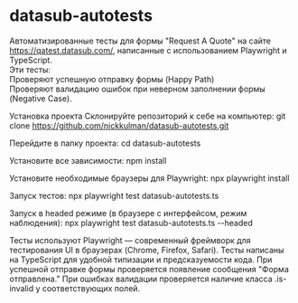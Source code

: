 # datasub-autotests
Автоматизированные тесты для формы "Request A Quote" на сайте https://qatest.datasub.com/, написанные с использованием Playwright и TypeScript.  
Эти тесты:  
Проверяют успешную отправку формы (Happy Path)  
Проверяют валидацию ошибок при неверном заполнении формы (Negative Case).

Установка проекта
Склонируйте репозиторий к себе на компьютер:
git clone https://github.com/nickkulman/datasub-autotests.git

Перейдите в папку проекта:
cd datasub-autotests

Установите все зависимости:
npm install

Установите необходимые браузеры для Playwright:
npx playwright install

Запуск тестов:
npx playwright test datasub-autotests.ts

Запуск в headed режиме (в браузере с интерфейсом, режим наблюдения):
npx playwright test datasub-autotests.ts --headed

Тесты используют Playwright — современный фреймворк для тестирования UI в браузерах (Chrome, Firefox, Safari).
Тесты написаны на TypeScript для удобной типизации и предсказуемости кода.
При успешной отправке формы проверяется появление сообщения "Форма отправлена."
При ошибках валидации проверяется наличие класса .is-invalid у соответствующих полей.
